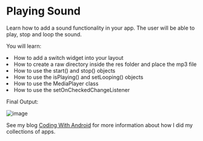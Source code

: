 <h1><strong>Playing Sound</strong></h1>


Learn how to add a sound functionality in your app. The user will be able to play, stop and loop the sound. 

<p>You will learn:</p>

 <li>How to add a switch widget into your layout</li>
 <li>How to create a raw directory inside the res folder and place the mp3 file</li>
 <li>How to use the start() and stop() objects</li>
 <li>How to use the isPlaying() and setLooping() objects</li>
 <li>How to use the MediaPlayer class</li>
 <li>How to use the setOnCheckedChangeListener</li>
 
 <p>Final Output:</p>
 
 ![image](http://i2.wp.com/codingwithandroid.com/wp-content/uploads/2016/03/soundsEmulator.png)
 
 See my blog [Coding With Android](http://codingwithandroid.com/blog/play-sound-android-app/) for more information about how I did my collections of apps.

 
